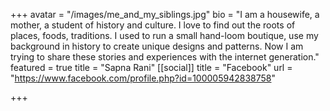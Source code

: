 +++
avatar = "/images/me_and_my_siblings.jpg"
bio = "I am a housewife, a mother, a student of history and culture. I love to find out the roots of places, foods, traditions. I used to run a small hand-loom boutique, use my background in history to create unique designs and patterns. Now I am trying to share these stories and experiences with the internet generation."
featured = true
title = "Sapna Rani"
[[social]]
title = "Facebook"
url = "https://www.facebook.com/profile.php?id=100005942838758"

+++
